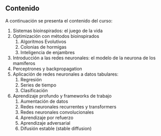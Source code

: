 ## Contenido

A continuación se presenta el contenido del curso:

1.	Sistemas bioinspirados: el juego de la vida
2.	Optimización con métodos bioinspirados
    1.	Algoritmos Evolutivos
    2.	Colonias de hormigas
    3.	Inteligencia de enjambres
3.	Introducción a las redes neuronales: el modelo de la neurona de los mamíferos
4.	Perceptrones y backpropagation
5.	Aplicación de redes neuronales a datos tabulares:
    1.	Regresión
    2.	Series de tiempo
    3.	Clasificación
6.	Aprendizaje profundo y frameworks de trabajo
    1.	Aumentación de datos
    2.	Redes neuronales recurrentes y transformers
    3.	Redes neuronales convolucionales
    4.	Aprendizaje por refuerzo
    5.	Aprendizaje adversarial
    6.	Difusión estable (stable diffusion)

